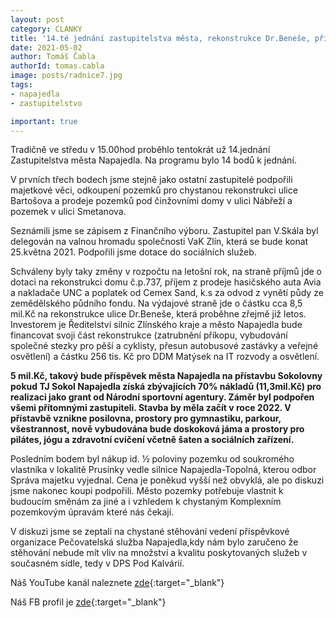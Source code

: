 ```yaml
---
layout: post
category: CLANKY
title: '14.té jednání zastupitelstva města, rekonstrukce Dr.Beneše, přístavba Sokolovny'
date: 2021-05-02
author: Tomáš Čabla
authorId: tomas.cabla
image: posts/radnice7.jpg
tags: 
- napajedla 
- zastupitelstvo

important: true
---
```

Tradičně ve středu v 15.00hod proběhlo tentokrát už 14.jednání Zastupitelstva města Napajedla. Na programu bylo 14 bodů k jednání. 


V prvních třech bodech jsme stejně jako ostatní zastupitelé podpořili majetkové věci, odkoupení pozemků pro chystanou rekonstrukci ulice Bartošova a prodeje pozemků  pod činžovními domy v ulici Nábřeží a pozemek v ulici Smetanova. 



Seznámili jsme se zápisem z Finančního výboru. Zastupitel pan V.Skála byl delegován na valnou hromadu společnosti VaK Zlín, která se bude konat 25.května 2021. Podpořili jsme dotace do sociálních služeb. 


Schváleny byly taky změny v rozpočtu na letošní rok, na straně příjmů jde o dotaci na rekonstrukci domu č.p.737, příjem z prodeje hasičského auta Avia a nakladače UNC a poplatek od Cemex Sand, k.s za odvod z vynětí půdy ze zemědělského půdního fondu. Na výdajové straně jde o částku cca 8,5 mil.Kč na rekonstrukce ulice Dr.Beneše, která proběhne zřejmě již letos. Investorem je Ředitelství silnic Zlínského kraje a město Napajedla bude financovat svoji část rekonstrukce (zatrubnění příkopu, vybudování společné stezky pro pěší a cyklisty, přesun autobusové zastávky a veřejné osvětlení) a částku 256 tis. Kč pro DDM Matýsek na IT rozvody a osvětlení.


**5 mil.Kč, takový bude příspěvek města Napajedla na přístavbu Sokolovny pokud TJ Sokol Napajedla získá zbývajících 70% nákladů (11,3mil.Kč) pro realizaci jako grant od Národní sportovní agentury. Záměr byl podpořen všemi přítomnými zastupiteli. Stavba by měla začít v roce 2022. V přístavbě vznikne posilovna, prostory pro gymnastiku, parkour, všestrannost, nově vybudována bude doskoková jáma a prostory pro pilátes, jógu a zdravotní cvičení včetně šaten a sociálních zařízení.**


 
Posledním bodem byl nákup id. ½ poloviny pozemku od soukromého vlastníka v lokalitě Prusinky vedle silnice Napajedla-Topolná, kterou odbor Správa majetku vyjednal. Cena je poněkud vyšší než obvyklá, ale po diskuzi jsme nakonec koupi podpořili. Město pozemky potřebuje vlastnit k budoucím směnám za jiné a  i vzhledem k chystaným Komplexním pozemkovým úpravám které nás čekají. 


V diskuzi jsme se zeptali na chystané stěhování vedení příspěvkové organizace Pečovatelská služba Napajedla,kdy nám bylo zaručeno že stěhování nebude mít vliv na množství a kvalitu poskytovaných služeb v současném sídle, tedy v DPS Pod Kalvárií.






Náš YouTube kanál naleznete [zde](https://www.youtube.com/channel/UCgoN2Mo3r-xe0iO6N5HRWHA){:target="_blank"}

Náš FB profil je [zde](https://www.facebook.com/piratinapa){:target="_blank"}

